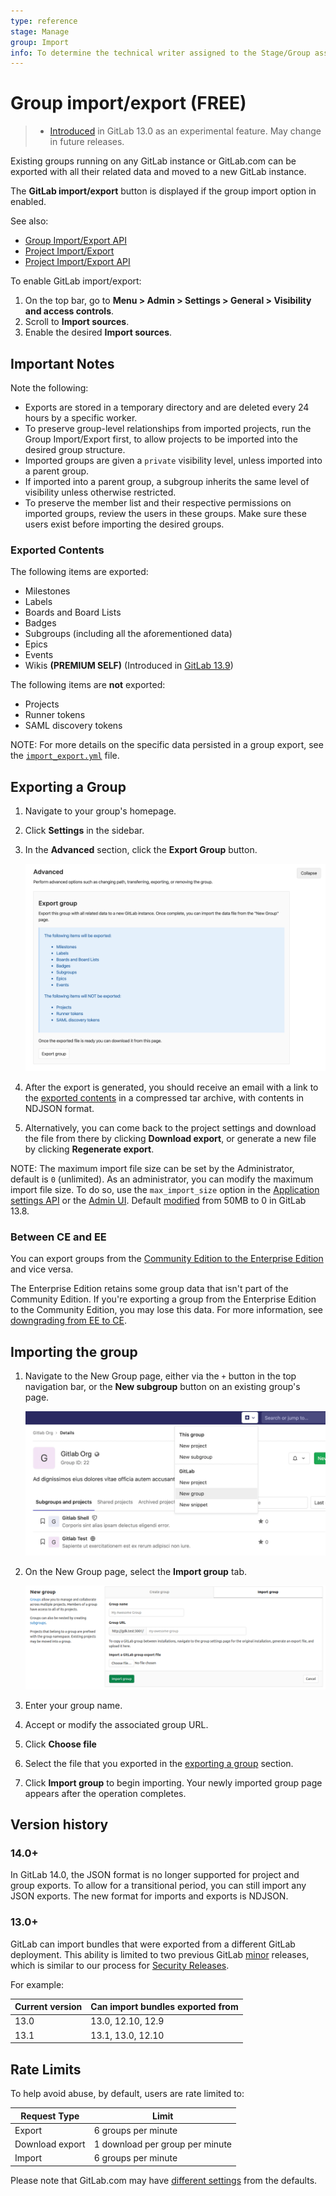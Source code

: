 ```yaml
---
type: reference
stage: Manage
group: Import
info: To determine the technical writer assigned to the Stage/Group associated with this page, see https://about.gitlab.com/handbook/engineering/ux/technical-writing/#assignments
---
```

# Group import/export **(FREE)**

> - [Introduced](https://gitlab.com/groups/gitlab-org/-/epics/2888) in GitLab 13.0 as an experimental feature. May change in future releases.

Existing groups running on any GitLab instance or GitLab.com can be exported with all their related data and moved to a
new GitLab instance.

The **GitLab import/export** button is displayed if the group import option in enabled.

See also:

- [Group Import/Export API](../../../api/group_import_export.md)
- [Project Import/Export](../../project/settings/import_export.md)
- [Project Import/Export API](../../../api/project_import_export.md)

To enable GitLab import/export:

1. On the top bar, go to **Menu > Admin > Settings > General > Visibility and access controls**.
1. Scroll to **Import sources**.
1. Enable the desired **Import sources**.

## Important Notes

Note the following:

- Exports are stored in a temporary directory and are deleted every 24 hours by a specific worker.
- To preserve group-level relationships from imported projects, run the Group Import/Export first, to allow projects to
be imported into the desired group structure.
- Imported groups are given a `private` visibility level, unless imported into a parent group.
- If imported into a parent group, a subgroup inherits the same level of visibility unless otherwise restricted.
- To preserve the member list and their respective permissions on imported groups, review the users in these groups. Make
sure these users exist before importing the desired groups.

### Exported Contents

The following items are exported:

- Milestones
- Labels
- Boards and Board Lists
- Badges
- Subgroups (including all the aforementioned data)
- Epics
- Events
- Wikis **(PREMIUM SELF)** (Introduced in [GitLab 13.9](https://gitlab.com/gitlab-org/gitlab/-/merge_requests/53247))

The following items are **not** exported:

- Projects
- Runner tokens
- SAML discovery tokens

NOTE:
For more details on the specific data persisted in a group export, see the
[`import_export.yml`](https://gitlab.com/gitlab-org/gitlab/-/blob/master/lib/gitlab/import_export/group/import_export.yml) file.

## Exporting a Group

1. Navigate to your group's homepage.

1. Click **Settings** in the sidebar.

1. In the **Advanced** section, click the **Export Group** button.

   ![Export group panel](img/export_panel_v13_0.png)

1. After the export is generated, you should receive an email with a link to the [exported contents](#exported-contents)
   in a compressed tar archive, with contents in NDJSON format.

1. Alternatively, you can come back to the project settings and download the
   file from there by clicking **Download export**, or generate a new file by clicking **Regenerate export**.

NOTE:
The maximum import file size can be set by the Administrator, default is `0` (unlimited).
As an administrator, you can modify the maximum import file size. To do so, use the `max_import_size` option in the [Application settings API](../../../api/settings.md#change-application-settings) or the [Admin UI](../../admin_area/settings/account_and_limit_settings.md). Default [modified](https://gitlab.com/gitlab-org/gitlab/-/issues/251106) from 50MB to 0 in GitLab 13.8.

### Between CE and EE

You can export groups from the [Community Edition to the Enterprise Edition](https://about.gitlab.com/install/ce-or-ee/) and vice versa.

The Enterprise Edition retains some group data that isn't part of the Community Edition. If you're exporting a group from the Enterprise Edition to the Community Edition, you may lose this data. For more information, see [downgrading from EE to CE](../../../README.md).

## Importing the group

1. Navigate to the New Group page, either via the `+` button in the top navigation bar, or the **New subgroup** button
on an existing group's page.

   ![Navigation paths to create a new group](img/new_group_navigation_v13_1.png)

1. On the New Group page, select the **Import group** tab.

   ![Fill in group details](img/import_panel_v13_4.png)

1. Enter your group name.

1. Accept or modify the associated group URL.

1. Click **Choose file**

1. Select the file that you exported in the [exporting a group](#exporting-a-group) section.

1. Click **Import group** to begin importing. Your newly imported group page appears after the operation completes.

## Version history

### 14.0+

In GitLab 14.0, the JSON format is no longer supported for project and group exports. To allow for a
transitional period, you can still import any JSON exports. The new format for imports and exports
is NDJSON.

### 13.0+

GitLab can import bundles that were exported from a different GitLab deployment.
This ability is limited to two previous GitLab [minor](../../../policy/maintenance.md#versioning)
releases, which is similar to our process for [Security Releases](../../../policy/maintenance.md#security-releases).

For example:

| Current version | Can import bundles exported from |
|-----------------|----------------------------------|
| 13.0            | 13.0, 12.10, 12.9                |
| 13.1            | 13.1, 13.0, 12.10                |

## Rate Limits

To help avoid abuse, by default, users are rate limited to:

| Request Type     | Limit                                    |
| ---------------- | ---------------------------------------- |
| Export           | 6 groups per minute                |
| Download export  | 1 download per group per minute  |
| Import           | 6 groups per minute                |

Please note that GitLab.com may have [different settings](../../gitlab_com/index.md#importexport) from the defaults.
